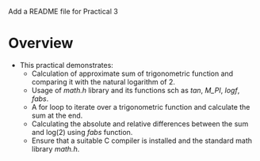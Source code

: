 Add a README file for Practical 3
# Overview
* This practical demonstrates:
  *  Calculation of approximate sum of trigonometric function and comparing it with the natural logarithm of 2.
  *  Usage of *math.h* library and its functions sch as *tan*, *M_PI*, *logf*, *fabs*.
  *  A for loop to iterate over a trigonometric function and calculate the sum at the end.
  *  Calculating the absolute and relative differences between the sum and log(2) using *fabs* function.
  *  Ensure that a suitable C compiler is installed and the standard math library  *math.h*. 
